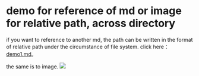 # demo for reference of md or image for relative path, across directory

if you want to reference to another md, the path can be written in the format of relative path under the circumstance of file system.
click here： [demo1.md](../demo1.md)。

the same is to image.
![](../img/brhtqqzh.jpeg)